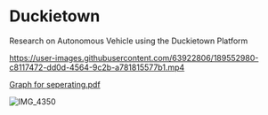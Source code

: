 # Duckietown
Research on Autonomous Vehicle using the Duckietown Platform








https://user-images.githubusercontent.com/63922806/189552980-c8117472-dd0d-4564-9c2b-a781815577b1.mp4



[Graph for seperating.pdf](https://github.com/nihaal1/Duckietown/files/9543642/Graph.for.seperating.pdf)





![IMG_4350](https://user-images.githubusercontent.com/63922806/189551299-504fb4b0-c5ca-4003-b803-6f48291ed2cb.png)



